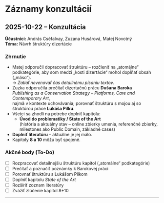# Záznamy konzultácií

## 2025-10-22 – Konzultácia
**Účastníci:** András Cséfalvay, Zuzana Husárová, Matej Novotný  
**Téma:** Návrh štruktúry dizertácie

### Zhrnutie
- Matej odporučil dopracovať štruktúru – rozčleniť na „atomálne“ podkategórie, aby som medzi „kosti dizertácie“ mohol dopĺňať obsah („mäso“).  
  → *Zatiaľ nevenovať čas detailnému písaniu textov.*
- Zuzka odporučila prečítať dizertačnú prácu **Dušana Baroka**  
  *Publishing as a Conservation Strategy – Platforms, Care and Contemporary Art*,  
  najmä v kontexte uchovávania; porovnať štruktúru s mojou aj so štruktúrou práce **Lukáša Pilku**.
- Všetci sa zhodli na potrebe doplniť kapitolu:
  - **Úvod do problematiky / State of the Art**  
    (história a aktuálny stav – online zbierky umenia, referenčné zbierky, milestones ako Public Domain, základné cases)
- **Doplniť literatúru** – aktuálne je jej málo.
- Kapitoly **8 a 10** môžu byť spojené.

### Akčné body (To-Do)
- [ ] Rozpracovať detailnejšiu štruktúru kapitol („atomálne“ podkategórie)  
- [ ] Prečítať a poznačiť poznámky k Barokovej práci  
- [ ] Porovnať štruktúru s Lukášom Pilkom  
- [ ] Doplniť kapitolu *State of the Art*  
- [ ] Rozšíriť zoznam literatúry  
- [ ] Zvážiť zlúčenie kapitol 8+10

---
